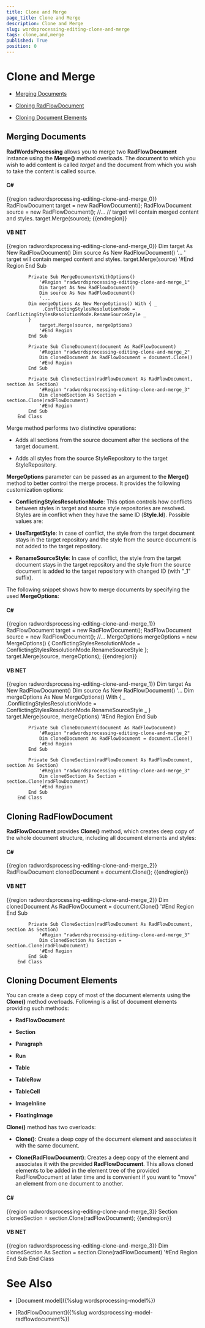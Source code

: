 ```yaml
---
title: Clone and Merge
page_title: Clone and Merge
description: Clone and Merge
slug: wordsprocessing-editing-clone-and-merge
tags: clone,and,merge
published: True
position: 0
---
```


# Clone and Merge



* [Merging Documents](#merging-documents)

* [Cloning RadFlowDocument](#cloning-radflowdocument)

* [Cloning Document Elements](#cloning-document-elements)

## Merging Documents

__RadWordsProcessing__ allows you to merge two __RadFlowDocument__ instance using the
          __Merge()__ method overloads. The document to which you wish to add content is called *target*
          and the document from which you wish to take the content is called source.
        

#### __C#__

{{region radwordsprocessing-editing-clone-and-merge_0}}
	            RadFlowDocument target = new RadFlowDocument();
	            RadFlowDocument source = new RadFlowDocument();
	            //...
	            // target will contain merged content and styles.
	            target.Merge(source);
	{{endregion}}



#### __VB NET__

{{region radwordsprocessing-editing-clone-and-merge_0}}
	            Dim target As New RadFlowDocument()
	            Dim source As New RadFlowDocument()
	            '...
	            ' target will contain merged content and styles.
	            target.Merge(source)
	            '#End Region
	        End Sub
	
	        Private Sub MergeDocumentsWithOptions()
	            '#Region "radwordsprocessing-editing-clone-and-merge_1"
	            Dim target As New RadFlowDocument()
	            Dim source As New RadFlowDocument()
	            '...
	        Dim mergeOptions As New MergeOptions() With { _
	             .ConflictingStylesResolutionMode = ConflictingStylesResolutionMode.RenameSourceStyle _
	        }
	            target.Merge(source, mergeOptions)
	            '#End Region
	        End Sub
	
	        Private Sub CloneDocument(document As RadFlowDocument)
	            '#Region "radwordsprocessing-editing-clone-and-merge_2"
	            Dim clonedDocument As RadFlowDocument = document.Clone()
	            '#End Region
	        End Sub
	
	        Private Sub CloneSection(radFlowDocument As RadFlowDocument, section As Section)
	            '#Region "radwordsprocessing-editing-clone-and-merge_3"
	            Dim clonedSection As Section = section.Clone(radFlowDocument)
	            '#End Region
	        End Sub
	    End Class



Merge method performs two distinctive operations:
        

* Adds all sections from the source document after the sections of the target document.
            

* Adds all styles from the source StyleRepository to the target StyleRepository.
            

__MergeOptions__ parameter can be passed as an argument to the __Merge()__ method to better control the
          merge process. It provides the following customization options:
        

* __ConflictingStylesResolutionMode__: This option controls how conflicts between styles in target and source style
              repositories are resolved.  Styles are in conflict when they have the same ID (__Style.Id__). Possible values are:
            

* __UseTargetStyle__: In case of conflict, the style from the target document stays in the target repository and
                  the style from the source document is not added to the target repository.
                

* __RenameSourceStyle__: In case of conflict, the style from the target document stays in the target repository and
                  the style from the source document is added to the target repository with changed ID (with "_1" suffix).
                

The following snippet shows how to merge documents by specifying the used __MergeOptions__:
        

#### __C#__

{{region radwordsprocessing-editing-clone-and-merge_1}}
	            RadFlowDocument target = new RadFlowDocument();
	            RadFlowDocument source = new RadFlowDocument();
	            //...
	            MergeOptions mergeOptions = new MergeOptions()
	            {
	                ConflictingStylesResolutionMode = ConflictingStylesResolutionMode.RenameSourceStyle
	            };
	            target.Merge(source, mergeOptions);
	{{endregion}}



#### __VB NET__

{{region radwordsprocessing-editing-clone-and-merge_1}}
	            Dim target As New RadFlowDocument()
	            Dim source As New RadFlowDocument()
	            '...
	        Dim mergeOptions As New MergeOptions() With { _
	             .ConflictingStylesResolutionMode = ConflictingStylesResolutionMode.RenameSourceStyle _
	        }
	            target.Merge(source, mergeOptions)
	            '#End Region
	        End Sub
	
	        Private Sub CloneDocument(document As RadFlowDocument)
	            '#Region "radwordsprocessing-editing-clone-and-merge_2"
	            Dim clonedDocument As RadFlowDocument = document.Clone()
	            '#End Region
	        End Sub
	
	        Private Sub CloneSection(radFlowDocument As RadFlowDocument, section As Section)
	            '#Region "radwordsprocessing-editing-clone-and-merge_3"
	            Dim clonedSection As Section = section.Clone(radFlowDocument)
	            '#End Region
	        End Sub
	    End Class



## Cloning RadFlowDocument

__RadFlowDocument__ provides __Clone()__ method, which creates deep copy of the whole document
          structure, including all document elements and styles:
        

#### __C#__

{{region radwordsprocessing-editing-clone-and-merge_2}}
	            RadFlowDocument clonedDocument = document.Clone();
	{{endregion}}



#### __VB NET__

{{region radwordsprocessing-editing-clone-and-merge_2}}
	            Dim clonedDocument As RadFlowDocument = document.Clone()
	            '#End Region
	        End Sub
	
	        Private Sub CloneSection(radFlowDocument As RadFlowDocument, section As Section)
	            '#Region "radwordsprocessing-editing-clone-and-merge_3"
	            Dim clonedSection As Section = section.Clone(radFlowDocument)
	            '#End Region
	        End Sub
	    End Class



## Cloning Document Elements

You can create a deep copy of most of the document elements using the __Clone()__ method overloads. Following is a list of
          document elements providing such methods:
        

* __RadFlowDocument__

* __Section__

* __Paragraph__

* __Run__

* __Table__

* __TableRow__

* __TableCell__

* __ImageInline__

* __FloatingImage__

__Clone()__ method has two overloads:
        

* __Clone()__: Create a deep copy of the document element and associates it with the same document.
            

* __Clone(RadFlowDocument)__: Creates a deep copy of the element and associates it with the provided
              __RadFlowDocument__. This allows cloned elements to be added in the element tree of the provided RadFlowDocument at
              later time and is convenient if you want to "move" an element from one document to another.
            

#### __C#__

{{region radwordsprocessing-editing-clone-and-merge_3}}
	            Section clonedSection = section.Clone(radFlowDocument);
	{{endregion}}



#### __VB NET__

{{region radwordsprocessing-editing-clone-and-merge_3}}
	            Dim clonedSection As Section = section.Clone(radFlowDocument)
	            '#End Region
	        End Sub
	    End Class



# See Also

 * [Document model]({%slug wordsprocessing-model%})

 * [RadFlowDocument]({%slug wordsprocessing-model-radflowdocument%})
